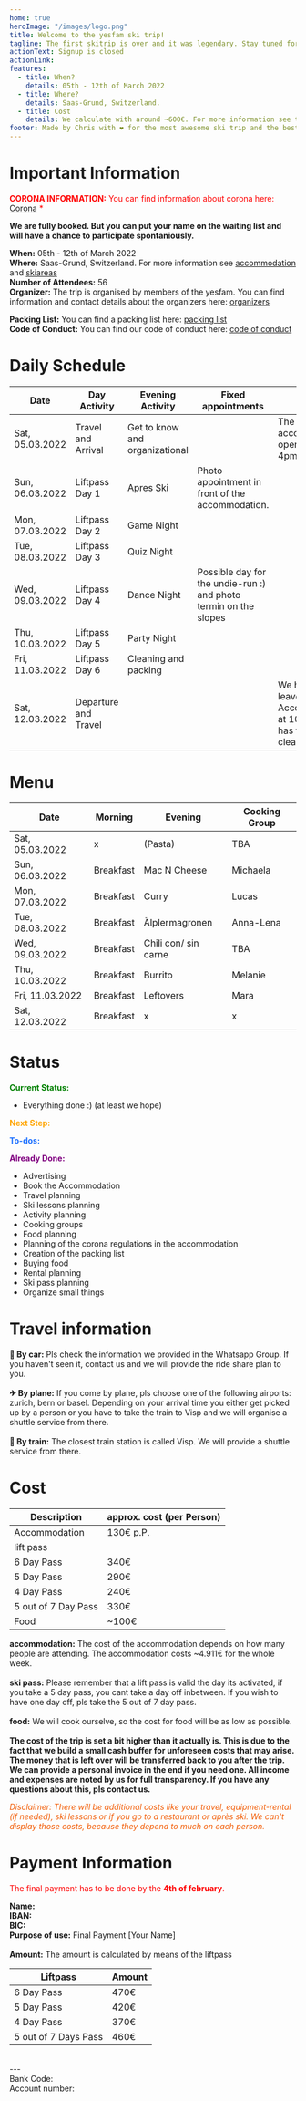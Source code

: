 ```yaml
---
home: true
heroImage: "/images/logo.png"
title: Welcome to the yesfam ski trip!
tagline: The first skitrip is over and it was legendary. Stay tuned for next years trip. Infos on that will come soon.
actionText: Signup is closed
actionLink: 
features:
  - title: When?
    details: 05th - 12th of March 2022
  - title: Where?
    details: Saas-Grund, Switzerland.
  - title: Cost
    details: We calculate with around ~600€. For more information see the cost section.
footer: Made by Chris with ❤️ for the most awesome ski trip and the best community
---
```


# Important Information

<span style="color:red">**CORONA INFORMATION:** You can find information about corona here: [Corona](/corona/) \*</span>

**We are fully booked. But you can put your name on the waiting list and will have a chance to participate spontaniously.**

**When:** 05th - 12th of March 2022 \
**Where:** Saas-Grund, Switzerland. For more information see [accommodation](/accommodation/) and [skiareas](/skiarea/) \
**Number of Attendees:** 56 \
**Organizer:** The trip is organised by members of the yesfam. You can find information and contact details about the organizers here: [organizers](/organizers/) 

**Packing List:** You can find a packing list here: [packing list](/packing-list/) \
**Code of Conduct:** You can find our code of conduct here: [code of conduct](/code-of-conduct/)

# Daily Schedule

| Date            | Day Activity         | Evening Activity               | Fixed appointments                                               | Notes                                                                   |
| --------------- | -------------------- | ------------------------------ | ---------------------------------------------------------------- | ----------------------------------------------------------------------- |
| Sat, 05.03.2022 | Travel and Arrival   | Get to know and organizational |                                                                  | The accommodation opens at around 4pm                                   |
| Sun, 06.03.2022 | Liftpass Day 1       | Apres Ski                      | Photo appointment in front of the accommodation.                 |                                                                         |
| Mon, 07.03.2022 | Liftpass Day 2       | Game Night                     |                                                                  |                                                                         |
| Tue, 08.03.2022 | Liftpass Day 3       | Quiz Night                     |                                                                  |                                                                         |
| Wed, 09.03.2022 | Liftpass Day 4       | Dance Night                    | Possible day for the undie-run :) and photo termin on the slopes |                                                                         |
| Thu, 10.03.2022 | Liftpass Day 5       | Party Night                    |                                                                  |                                                                         |
| Fri, 11.03.2022 | Liftpass Day 6       | Cleaning and packing           |                                                                  |                                                                         |
| Sat, 12.03.2022 | Departure and Travel |                                |                                                                  | We have to leave the Accommodation at 10am and it has to be swept clean |

# Menu

| Date            | Morning   | Evening              | Cooking Group |
| --------------- | --------- | -------------------- | ------------- |
| Sat, 05.03.2022 | x         | (Pasta)              | TBA           |
| Sun, 06.03.2022 | Breakfast | Mac N Cheese         | Michaela      |
| Mon, 07.03.2022 | Breakfast | Curry                | Lucas         |
| Tue, 08.03.2022 | Breakfast | Älplermagronen       | Anna-Lena     |
| Wed, 09.03.2022 | Breakfast | Chili con/ sin carne | TBA           |
| Thu, 10.03.2022 | Breakfast | Burrito              | Melanie       |
| Fri, 11.03.2022 | Breakfast | Leftovers            | Mara          |
| Sat, 12.03.2022 | Breakfast | x                    | x             |

# Status

<span style="color:green">**Current Status:**</span>

- Everything done :) (at least we hope)

<span style="color:orange">**Next Step:**</span>

<span style="color:#1a6eff">**To-dos:**</span>

<span style="color:purple">**Already Done:**</span>

- Advertising
- Book the Accommodation
- Travel planning
- Ski lessons planning
- Activity planning
- Cooking groups
- Food planning
- Planning of the corona regulations in the accommodation
- Creation of the packing list
- Buying food
- Rental planning
- Ski pass planning
- Organize small things

# Travel information

**🚗 By car:** Pls check the information we provided in the Whatsapp Group. If you haven't seen it, contact us and we will provide the ride share plan to you. \
\
**✈ By plane:** If you come by plane, pls choose one of the following airports: zurich, bern or basel. Depending on your arrival time you either get picked up by a person or you have to take the train to Visp and we will organise a shuttle service from there. \
\
**🚈 By train:** The closest train station is called Visp. We will provide a shuttle service from there.

# Cost

| Description         | approx. cost (per Person) |
| ------------------- | ------------------------- |
| Accommodation       | 130€ p.P.                 |
| lift pass           |                           |
| 6 Day Pass          | 340€                      |
| 5 Day Pass          | 290€                      |
| 4 Day Pass          | 240€                      |
| 5 out of 7 Day Pass | 330€                      |
| Food                | ~100€                     |

**accommodation:** The cost of the accommodation depends on how many people are attending. The accommodation costs ~4.911€ for the whole week. \
\
**ski pass:** Please remember that a lift pass is valid the day its activated, if you take a 5 day pass, you cant take a day off inbetween. If you wish to have one day off, pls take the 5 out of 7 day pass. \
\
**food:** We will cook ourselve, so the cost for food will be as low as possible. \
\
**The cost of the trip is set a bit higher than it actually is. This is due to the fact that we build a small cash buffer for unforeseen costs that may arise. The money that is left over will be transferred back to you after the trip.
We can provide a personal invoice in the end if you need one. All income and expenses are noted by us for full transparency.
If you have any questions about this, pls contact us.**

<span style="color:#F25C05"> _Disclaimer: There will be additional costs like your travel, equipment-rental (if needed), ski lessons or if you go to a restaurant or après ski. We can't display those costs, because they depend to much on each person._ </span>

# Payment Information

<span style="color:red">The final payment has to be done by the **4th of february**.</span>

**Name:**  \
**IBAN:**  \
**BIC:**  \
**Purpose of use:** Final Payment [Your Name] \
\
**Amount:** The amount is calculated by means of the liftpass

| Liftpass             | Amount |
| -------------------- | ------ |
| 6 Day Pass           | 470€   |
| 5 Day Pass           | 420€   |
| 4 Day Pass           | 370€   |
| 5 out of 7 Days Pass | 460€   |

\
--- \
Bank Code:  \
Account number: 
